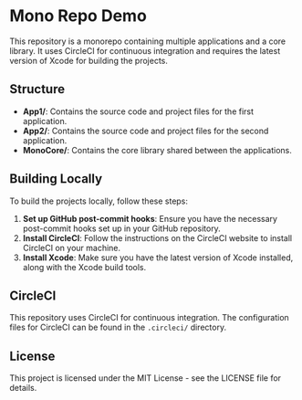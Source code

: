 # Mono Repo Demo

This repository is a monorepo containing multiple applications and a core library. It uses CircleCI for continuous integration and requires the latest version of Xcode for building the projects.

## Structure

- **App1/**: Contains the source code and project files for the first application.
- **App2/**: Contains the source code and project files for the second application.
- **MonoCore/**: Contains the core library shared between the applications.

## Building Locally

To build the projects locally, follow these steps:

1. **Set up GitHub post-commit hooks**: Ensure you have the necessary post-commit hooks set up in your GitHub repository.
2. **Install CircleCI**: Follow the instructions on the CircleCI website to install CircleCI on your machine.
3. **Install Xcode**: Make sure you have the latest version of Xcode installed, along with the Xcode build tools.

## CircleCI

This repository uses CircleCI for continuous integration. The configuration files for CircleCI can be found in the `.circleci/` directory.

## License

This project is licensed under the MIT License - see the LICENSE file for details.